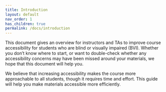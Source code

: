 ```yaml
---
title: Introduction
layout: default
nav_order: 1
has_children: true
permalink: /docs/introduction
---
```


This document gives an overview for instructors and TAs to improve course accessibility for students who are blind or visually impaired (BVI). Whether you don’t know where to start, or want to double-check whether any accessibility concerns may have been missed around your materials, we hope that this document will help you. 

We believe that increasing accessibility makes the course more approachable to all students, though it requires time and effort. This guide will help you make materials accessible more efficiently.
